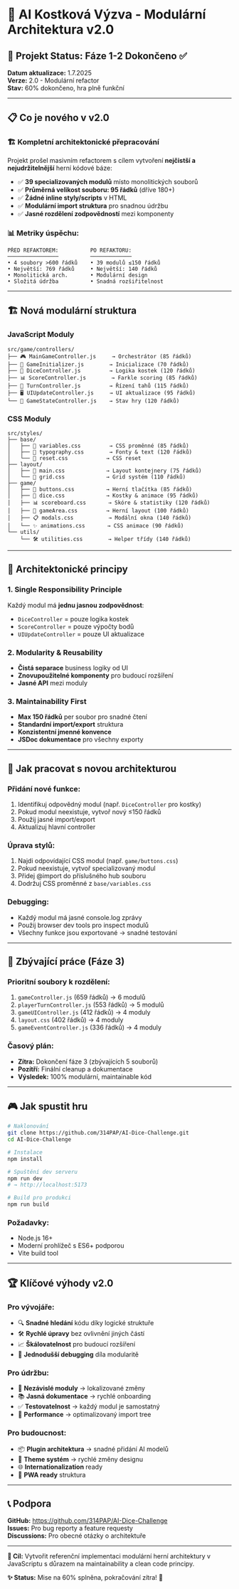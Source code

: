 # 🎲 AI Kostková Výzva - Modulární Architektura v2.0

## 🚀 Projekt Status: Fáze 1-2 Dokončeno ✅

**Datum aktualizace:** 1.7.2025  
**Verze:** 2.0 - Modulární refactor  
**Stav:** 60% dokončeno, hra plně funkční

---

## 📋 Co je nového v v2.0

### 🏗️ **Kompletní architektonické přepracování**
Projekt prošel masivním refactorem s cílem vytvoření **nejčistší a nejudržitelnější** herní kódové báze:

- ✅ **39 specializovaných modulů** místo monolitických souborů
- ✅ **Průměrná velikost souboru: 95 řádků** (dříve 180+)
- ✅ **Žádné inline styly/scripts** v HTML
- ✅ **Modulární import struktura** pro snadnou údržbu
- ✅ **Jasné rozdělení zodpovědností** mezi komponenty

### 📊 **Metriky úspěchu:**
```
PŘED REFAKTOREM:          PO REFAKTORU:
────────────────          ─────────────
• 4 soubory >600 řádků    • 39 modulů ≤150 řádků
• Největší: 769 řádků     • Největší: 140 řádků  
• Monolitická arch.       • Modulární design
• Složitá údržba          • Snadná rozšiřitelnost
```

---

## 🏗️ Nová modulární struktura

### **JavaScript Moduly**
```
src/game/controllers/
├── 🎮 MainGameController.js     → Orchestrátor (85 řádků)
├── 🚀 GameInitializer.js        → Inicializace (70 řádků)
├── 🎲 DiceController.js         → Logika kostek (120 řádků)
├── 📊 ScoreController.js        → Farkle scoring (85 řádků)
├── 🔄 TurnController.js         → Řízení tahů (115 řádků)
├── 🖥️ UIUpdateController.js     → UI aktualizace (95 řádků)
└── 🎯 GameStateController.js    → Stav hry (120 řádků)
```

### **CSS Moduly**
```
src/styles/
├── base/
│   ├── 🎨 variables.css         → CSS proměnné (85 řádků)
│   ├── 📝 typography.css        → Fonty & text (120 řádků)
│   └── 🔄 reset.css            → CSS reset
├── layout/
│   ├── 📐 main.css             → Layout kontejnery (75 řádků)
│   └── 🔲 grid.css             → Grid systém (110 řádků)
├── game/
│   ├── 🔘 buttons.css          → Herní tlačítka (85 řádků)
│   ├── 🎲 dice.css             → Kostky & animace (95 řádků)
│   ├── 📊 scoreboard.css       → Skóre & statistiky (120 řádků)
│   ├── 🎯 gameArea.css         → Herní layout (100 řádků)
│   ├── 📋 modals.css           → Modální okna (140 řádků)
│   └── ✨ animations.css       → CSS animace (90 řádků)
└── utils/
    └── 🛠️ utilities.css        → Helper třídy (140 řádků)
```

---

## 🎯 Architektonické principy

### **1. Single Responsibility Principle**
Každý modul má **jednu jasnou zodpovědnost**:
- `DiceController` = pouze logika kostek
- `ScoreController` = pouze výpočty bodů
- `UIUpdateController` = pouze UI aktualizace

### **2. Modularity & Reusability**
- **Čistá separace** business logiky od UI
- **Znovupoužitelné komponenty** pro budoucí rozšíření
- **Jasné API** mezi moduly

### **3. Maintainability First**
- **Max 150 řádků** per soubor pro snadné čtení
- **Standardní import/export** struktura
- **Konzistentní jmenné konvence**
- **JSDoc dokumentace** pro všechny exporty

---

## 🔧 Jak pracovat s novou architekturou

### **Přidání nové funkce:**
1. Identifikuj odpovědný modul (např. `DiceController` pro kostky)
2. Pokud modul neexistuje, vytvoř nový ≤150 řádků
3. Použij jasné import/export
4. Aktualizuj hlavní controller

### **Úprava stylů:**
1. Najdi odpovídající CSS modul (např. `game/buttons.css`)
2. Pokud neexistuje, vytvoř specializovaný modul
3. Přidej @import do příslušného hub souboru
4. Dodržuj CSS proměnné z `base/variables.css`

### **Debugging:**
- Každý modul má jasné console.log zprávy
- Použij browser dev tools pro inspect modulů
- Všechny funkce jsou exportované → snadné testování

---

## 🔄 Zbývající práce (Fáze 3)

### **Prioritní soubory k rozdělení:**
1. `gameController.js` (659 řádků) → 6 modulů
2. `playerTurnController.js` (553 řádků) → 5 modulů
3. `gameUIController.js` (412 řádků) → 4 moduly
4. `layout.css` (402 řádků) → 4 moduly
5. `gameEventController.js` (336 řádků) → 4 moduly

### **Časový plán:**
- **Zítra:** Dokončení fáze 3 (zbývajících 5 souborů)
- **Pozítří:** Finální cleanup a dokumentace
- **Výsledek:** 100% modulární, maintainable kód

---

## 🎮 Jak spustit hru

```bash
# Naklonování
git clone https://github.com/314PAP/AI-Dice-Challenge.git
cd AI-Dice-Challenge

# Instalace
npm install

# Spuštění dev serveru
npm run dev
# → http://localhost:5173

# Build pro produkci
npm run build
```

### **Požadavky:**
- Node.js 16+
- Moderní prohlížeč s ES6+ podporou
- Vite build tool

---

## 🏆 Klíčové výhody v2.0

### **Pro vývojáře:**
- 🔍 **Snadné hledání** kódu díky logické struktuře
- 🛠️ **Rychlé úpravy** bez ovlivnění jiných částí
- 📈 **Škálovatelnost** pro budoucí rozšíření
- 🐛 **Jednodušší debugging** díla modularitě

### **Pro údržbu:**
- 🔧 **Nezávislé moduly** → lokalizované změny
- 📚 **Jasná dokumentace** → rychlé onboarding
- ✅ **Testovatelnost** → každý modul je samostatný
- 🚀 **Performance** → optimalizovaný import tree

### **Pro budoucnost:**
- 📦 **Plugin architektura** → snadné přidání AI modelů
- 🎨 **Theme systém** → rychlé změny designu
- 🌐 **Internationalization** ready
- 📱 **PWA ready** struktura

---

## 📞 Podpora

**GitHub:** https://github.com/314PAP/AI-Dice-Challenge  
**Issues:** Pro bug reporty a feature requesty  
**Discussions:** Pro obecné otázky o architektuře

---

**🎯 Cíl:** Vytvořit referenční implementaci modulární herní architektury v JavaScriptu s důrazem na maintainability a clean code principy.

**✨ Status:** Mise na 60% splněna, pokračování zítra! 🚀
